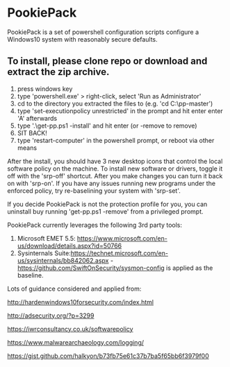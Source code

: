 # PookiePack

PookiePack is a set of powershell configuration scripts configure a Windows10 system with reasonably secure defaults.

## To install, please clone repo or download and extract the zip archive.

1. press windows key
2. type 'powershell.exe' > right-click, select 'Run as Administrator'
3. cd to the directory you extracted the files to (e.g. 'cd C:\pp-master')
4. type 'set-executionpolicy unrestricted' in the prompt and hit enter enter 'A' afterwards
5. type '.\get-pp.ps1 -install' and hit enter (or -remove to remove)
6. SIT BACK!
7. type 'restart-computer' in the powershell prompt, or reboot via other means

After the install, you should have 3 new desktop icons that control the local software policy on the machine. To install new software or drivers, toggle it off with the 'srp-off' shortcut. After you make changes you can turn it back on with 'srp-on'. If you have any issues running new programs under the enforced policy, try re-baselining your system with 'srp-set'.

If you decide PookiePack is not the protection profile for you, you can uninstall buy running 'get-pp.ps1 -remove' from a privileged prompt.

PookiePack currently leverages the following 3rd party tools:

1. Microsoft EMET 5.5: https://www.microsoft.com/en-us/download/details.aspx?id=50766
2. Sysinternals Suite:https://technet.microsoft.com/en-us/sysinternals/bb842062.aspx - https://github.com/SwiftOnSecurity/sysmon-config is applied as the baseline.

Lots of guidance considered and applied from:

http://hardenwindows10forsecurity.com/index.html 

http://adsecurity.org/?p=3299 

https://iwrconsultancy.co.uk/softwarepolicy

https://www.malwarearchaeology.com/logging/

https://gist.github.com/halkyon/b73fb75e61c37b7ba5f65bb6f3979f00
